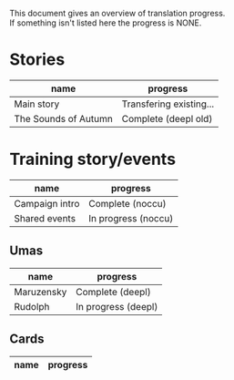 This document gives an overview of translation progress.  
If something isn't listed here the progress is NONE.

# Stories
name | progress
--- | ---
Main story | Transfering existing...
The Sounds of Autumn | Complete (deepl old)


# Training story/events
name | progress
--- | ---
Campaign intro | Complete (noccu)
Shared events | In progress (noccu)

## Umas
name | progress
--- | ---
Maruzensky | Complete (deepl)
Rudolph | In progress (deepl)

## Cards

name | progress
--- | ---
